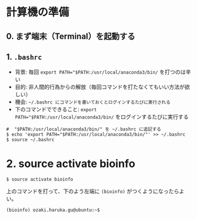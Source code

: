 # 計算機の準備

## 0. まず端末（Terminal）を起動する

## 1. `.bashrc`

- 背景: 毎回 `export PATH="$PATH:/usr/local/anaconda3/bin/` を打つのは辛い
- 目的: 非人間的行為からの解放（毎回コマンドを打たなくてもいい方法が欲しい）
- 機会: `~/.bashrc にコマンドを書いておくとログインするたびに実行される`
- 下のコマンドでできること: `export PATH="$PATH:/usr/local/anaconda3/bin/` をログインするたびに実行する


```
#  "$PATH:/usr/local/anaconda3/bin/" を ~/.bashrc に追記する
$ echo 'export PATH="$PATH:/usr/local/anaconda3/bin/"' >> ~/.bashrc
$ source ~/.bashrc
```

# 2. source activate bioinfo

```
$ source activate bioinfo
```

上のコマンドを打って、下のよう左端に `(bioinfo)` がつくようになったらよい。

```
(bioinfo) ozaki.haruka.gu@ubuntu:~$
```


